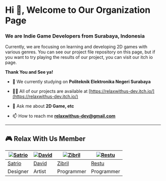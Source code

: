 <h1 align="left">Hi 👋, Welcome to Our Organization Page</h1>
<h3 align="left">We are Indie Game Developers from Surabaya, Indonesia</h3>
Currently, we are focusing on learning and developing 2D games with various genres. You can see our project file repository on this page, but if you want to try playing the results of our project, you can visit our itch io page.


**Thank You and See ya!**


- 🔭 We currently studying on **Politeknik Elektronika Negeri Surabaya**

- 👨‍💻 All of our projects are available at [https://relaxwithus-dev.itch.io/](https://relaxwithus-dev.itch.io/)

- 💬 Ask me about **2D Game, etc**

- 📫 How to reach me **relaxwithus-dev@gmail.com**

---------

## 🎮 Relax With Us Member

 [![Satrio](https://github.com//EchoXazsk.png?size=150)](https://github.com//EchoXazsk) | [![David](https://github.com/VihazDeveloper.png?size=150)](https://github.com/VihazDeveloper) | [![Zibril](https://github.com//ea-zibrily.png?size=150)](https://github.com//ea-zibrily) | [![Restu](https://github.com//restudo.png?size=150)](https://github.com//restudo)
----|----|----|----
[Satrio](https://github.com/EchoXazsk) | [David](https://github.com/VihazDeveloper) | [Zibril](https://github.com/ea-zibrily) | [Restu](https://github.com/restudo)
 Designer | Artist | Programmer | Programmer 
